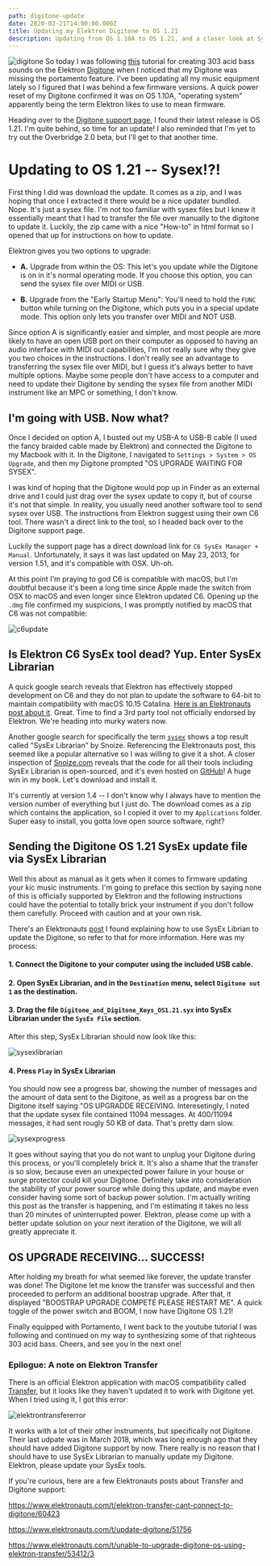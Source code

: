 ```yaml
---
path: digitone-update
date: 2020-02-21T14:00:00.000Z
title: Updating my Elektron Digitone to OS 1.21
description: Updating from OS 1.10A to OS 1.21, and a closer look at SysEx tools in the era of macOS
---
```

![digitone](https://media.sweetwater.com/api/i/q-82__ha-881632ee9fc14431__hmac-2d2a94fa1a40e745f631db12455dad50be90f42e/images/items/750/DigiTone-large.jpg)
So today I was following [this](https://www.youtube.com/watch?v=j7Y0DBsFtm4) tutorial for creating 303 acid bass sounds on the Elektron [Digitone](https://www.elektron.se/products/digitone/) when I noticed that my Digitone was missing the portamento feature. I've been updating all my music equipment lately so I figured that I was behind a few firmware versions. A quick power reset of my Digitone confirmed it was on OS 1.10A, "operating system" apparently being the term Elektron likes to use to mean firmware.

Heading over to the [Digitone support page](https://www.elektron.se/support/?connection=digitone#resources), I found their latest release is OS 1.21. I'm quite behind, so time for an update! I also reminded that I'm yet to try out the Overbridge 2.0 beta, but I'll get to that another time.

# Updating to OS 1.21 -- Sysex!?!
First thing I did was download the update. It comes as a zip, and I was hoping that once I extracted it there would be a nice updater bundled. Nope. It's just a sysex file. I'm not too familiar with sysex files but I knew it essentially meant that I had to transfer the file over manually to the digitone to update it. Luckily, the zip came with a nice "How-to" in html format so I opened that up for instructions on how to update.

Elektron gives you two options to upgrade:

- **A.** Upgrade from within the OS: This let's you update while the Digitone is on in it's normal operating mode. If you choose this option, you can send the sysex file over MIDI or USB.

- **B.** Upgrade from the "Early Startup Menu": You'll need to hold the `FUNC` button while turning on the Digitone, which puts you in a special update mode. This option only lets you transfer over MIDI and NOT USB.

Since option A is significantly easier and simpler, and most people are more likely to have an open USB port on their computer as opposed to having an audio interface with MIDI out capabilities, I'm not really sure why they give you two choices in the instructions. I don't really see an advantage to transferring the sysex file over MIDI, but I guess it's always better to have multiple options. Maybe some people don't have access to a computer and need to update their Digitone by sending the sysex file from another MIDI instrument like an MPC or something, I don't know.

## I'm going with USB. Now what?
Once I decided on option A, I busted out my USB-A to USB-B cable (I used the fancy braided cable made by Elektron) and connected the Digitone to my Macbook with it. In the Digitone, I navigated to `Settings > System > OS Upgrade`, and then my Digitone prompted "OS UPGRADE WAITING FOR SYSEX".

I was kind of hoping that the Digitone would pop up in Finder as an external drive and I could just drag over the sysex update to copy it, but of course it's not that simple. In reality, you usually need another software tool to send sysex over USB. The instructions from Elektron suggest using their own C6 tool. There wasn't a direct link to the tool, so I headed back over to the Digitone support page.

Luckily the support page has a direct download link for `C6 SysEx Manager + Manual`. Unfortunately, it says it was last updated on May 23, 2013, for version 1.51, and it's compatible with OSX. Uh-oh. 

At this point I'm praying to god C6 is compatible with macOS, but I'm doubtful because it's been a long time since Apple made the switch from OSX to macOS and even longer since Elektron updated C6. Opening up the `.dmg` file confirmed my suspicions, I was promptly notified by macOS that C6 was not compatible:

![c6update](/assets/c6update.png)

## Is Elektron C6 SysEx tool dead? Yup. Enter SysEx Librarian

A quick google search reveals that Elektron has effectively stopped development on C6 and they do not plan to update the software to 64-bit to maintain compatibility with macOS 10.15 Catalina. [Here is an Elektronauts post about it](https://www.elektronauts.com/t/c6-sysex-manager-not-getting-catalina-64-bit-update/106193). Great. Time to find a 3rd party tool not officially endorsed by Elektron. We're heading into murky waters now.

Another google search for specifically the term [`sysex`](https://www.google.com/search?q=sysex) shows a top result called "SysEx Librarian" by Snoize. Referencing the Elektronauts post, this seemed like a popular alternative so I was willing to give it a shot. A closer inspection of [Snoize.com](https://www.snoize.com/) reveals that the code for all their tools including SysEx Librarian is open-sourced, and it's even hosted on [GitHub](https://github.com/krevis/MIDIApps)! A huge win in my book. Let's download and install it.

It's currently at version 1.4 -- I don't know why I always have to mention the version number of everything but I just do. The download comes as a zip which contains the application, so I copied it over to my `Applications` folder. Super easy to install, you gotta love open source software, right?

## Sending the Digitone OS 1.21 SysEx update file via SysEx Librarian
Well this about as manual as it gets when it comes to firmware updating your kic music instruments. I'm going to preface this section by saying none of this is officially supported by Elektron and the following instructions could have the potential to totally brick your instrument if you don't follow them carefully. Proceed with caution and at your own risk.

There's an Elektronauts [post](https://www.elektronauts.com/t/how-do-i-update-digitone-os-on-a-mac-using-sysex-librarian-step-by-step-needed/107847/2) I found explaining how to use SysEx Librian to update the Digitone, so refer to that for more information. Here was my process:

#### 1. Connect the Digitone to your computer using the included USB cable.

#### 2. Open SysEx Librarian, and in the `Destination` menu, select `Digitone out 1` as the destination.

#### 3. Drag the file `Digitone_and_Digitone_Keys_OS1.21.syx` into SysEx Librarian under the `SysEx File` section. 

After this step, SysEx Librarian should now look like this:

![sysexlibrarian](/assets/sysexlibrarian.png)

#### 4. Press `Play` in SysEx Librarian

You should now see a progress bar, showing the number of messages and the amount of data sent to the Digitone, as well as a progress bar on the Digitone itself saying "OS UPGRADDE RECEIVING. Interesetingly, I noted that the update sysex file contained 11094 messages. At 400/11094 messages, it had sent rougly 50 KB of data. That's pretty darn slow. 

![sysexprogress](/assets/sysexprogress.png)

It goes without saying that you do not want to unplug your Digitone during this process, or you'll completely brick it. It's also a shame that the transfer is so slow, because even an unexpected power failure in your house or surge protector could kill your Digitone. Definitely take into consideration the stability of your power source while doing this update, and maybe even consider having some sort of backup power solution. I'm actually writing this post as the transfer is happening, and I'm estimating it takes no less than 20 minutes of uninterrupted power. Elektron, please come up with a better update solution on your next iteration of the Digitone, we will all greatly appreciate it.

## OS UPGRADE RECEIVING... SUCCESS!
After holding my breath for what seemed like forever, the update transfer was done! The Digitone let me know the transfer was successful and then proceeded to perform an additional boostrap upgrade. After that, it displayed "BOOSTRAP UPGRADE COMPETE PLEASE RESTART ME". A quick toggle of the power switch and BOOM, I now have Digitone OS 1.21! 

Finally equipped with Portamento, I went back to the youtube tutorial I was following and continued on my way to synthesizing some of that righteous 303 acid bass. Cheers, and see you in the next one!

### Epilogue: A note on Elektron Transfer
There is an official Elektron application with macOS compatibility called [Transfer](https://www.elektron.se/support/?connection=transfer#resources), but it looks like they haven't updated it to work with Digitone yet. When I tried using it, I got this error:

![elektrontransfererror](/assets/elektrontransfererror.png)

It works with a lot of their other instruments, but specifically not Digitone. Their last udpate was in March 2018, which was long enough ago that they should have added Digitone support by now. There really is no reason that I should have to use SysEx Librarian to manually update my Digitone. Elektron, please update your SysEx tools.

If you're curious, here are a few Elektronauts posts about Transfer and Digitone support:

https://www.elektronauts.com/t/elektron-transfer-cant-connect-to-digitone/60423

https://www.elektronauts.com/t/update-digitone/51756

https://www.elektronauts.com/t/unable-to-upgrade-digitone-os-using-elektron-transfer/53412/3